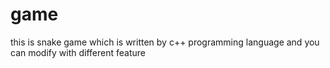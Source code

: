 # game
this is snake game which is written by c++ programming language and you can modify with different feature
